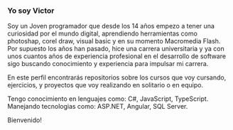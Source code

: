 ### Yo soy Victor

Soy un Joven programador que desde los 14 años empezo a tener una curiosidad por el mundo digital, aprendiendo herramientas como photoshap, corel draw, visual basic y en su momento Macromedia Flash. Por supuesto los años han pasado, hice una carrera universitaria y ya con unos cuantos años de experiencia profesional en el desarrollo de software sigo buscando conocimiento y experiencia para impulsar mi carrera.

En este perfil encontrarás repositorios sobre los cursos que voy cursando, ejercicios, y proyectos que voy realizando en solitario o en equipo.

Tengo conocimiento en lenguajes como: C#, JavaScript, TypeScript.
Manejando tecnologias como: ASP.NET, Angular, SQL Server.

Bienvenido!


